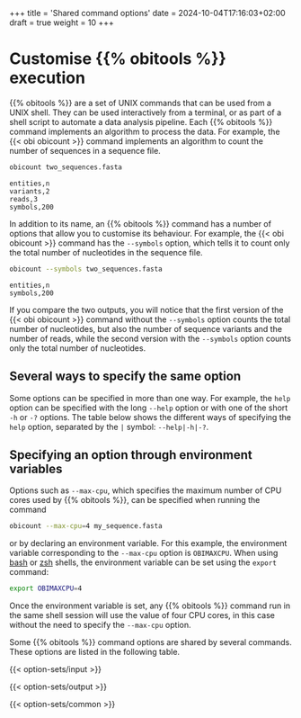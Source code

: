 +++
title = 'Shared command options'
date = 2024-10-04T17:16:03+02:00
draft = true
weight = 10
+++

# Customise {{% obitools %}} execution

{{% obitools %}} are a set of UNIX commands that can be used from a UNIX shell. They can be used interactively from a terminal, or as part of a shell script to automate a data analysis pipeline. Each {{% obitools %}} command implements an algorithm to process the data. For example, the {{< obi obicount >}} command implements an algorithm to count the number of sequences in a sequence file.

```bash
obicount two_sequences.fasta
```
```
entities,n
variants,2
reads,3
symbols,200
```

In addition to its name, an {{% obitools %}} command has a number of options that allow you to customise its behaviour. For example, the {{< obi obicount >}} command has the `--symbols` option, which tells it to count only the total number of nucleotides in the sequence file.

```bash
obicount --symbols two_sequences.fasta
```
```
entities,n
symbols,200
``` 

If you compare the two outputs, you will notice that the first version of the {{< obi obicount >}} command without the `--symbols` option counts the total number of nucleotides, but also the number of sequence variants and the number of reads, while the second version with the `--symbols` option counts only the total number of nucleotides.
## Several ways to specify the same option

Some options can be specified in more than one way. For example, the `help` option can be specified with the long `--help` option or with one of the short `-h` or `-?` options. The table below shows the different ways of specifying the `help` option, separated by the `|` symbol: `--help|-h|-?`.

## Specifying an option through environment variables

Options such as `--max-cpu`, which specifies the maximum number of CPU cores used by {{% obitools %}}, can be specified when running the command

```sh
obicount --max-cpu=4 my_sequence.fasta
```

or by declaring an environment variable. For this example, the environment variable corresponding to the `--max-cpu` option is `OBIMAXCPU`. When using [bash](https://en.wikipedia.org/wiki/Bash_(Unix_shell)) or [zsh](https://en.wikipedia.org/wiki/Z_shell) shells, the environment variable can be set using the `export` command:

```sh
export OBIMAXCPU=4
```

Once the environment variable is set, any {{% obitools %}} command run in the same shell session will use the value of four CPU cores, in this case without the need to specify the `--max-cpu` option.

Some {{% obitools %}} command options are shared by several commands. These options are listed in the following table.


{{< option-sets/input >}}

{{< option-sets/output >}}

{{< option-sets/common >}}

